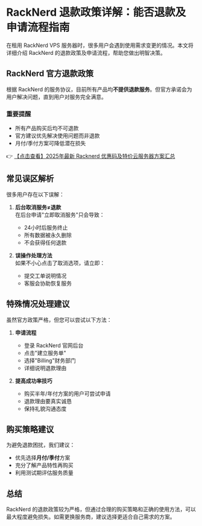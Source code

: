 # RackNerd 退款政策详解：能否退款及申请流程指南

在租用 RackNerd VPS 服务器时，很多用户会遇到使用需求变更的情况。本文将详细介绍 RackNerd 的退款政策及申请流程，帮助您做出明智决策。

## RackNerd 官方退款政策

根据 RackNerd 的服务协议，目前所有产品均**不提供退款服务**。但官方承诺会为用户解决问题，直到用户对服务完全满意。

### 重要提醒
- 所有产品购买后均不可退款
- 官方建议优先解决使用问题而非退款
- 月付/季付方案可降低潜在损失

👉 [【点击查看】2025年最新 Racknerd 优惠码及特价云服务器方案汇总](https://bit.ly/Rack_Nerd)

## 常见误区解析

很多用户存在以下误解：

1. **后台取消服务≠退款**  
   在后台申请"立即取消服务"只会导致：
   - 24小时后服务终止
   - 所有数据被永久删除
   - 不会获得任何退款

2. **误操作处理方法**  
   如果不小心点击了取消选项，请立即：
   - 提交工单说明情况
   - 客服会协助恢复服务

## 特殊情况处理建议

虽然官方政策严格，但您可以尝试以下方法：

1. **申请流程**  
   - 登录 RackNerd 官网后台
   - 点击"建立服务单"
   - 选择"Billing"财务部门
   - 详细说明退款理由

2. **提高成功率技巧**  
   - 购买半年/年付方案的用户可尝试申请
   - 退款理由要真实诚恳
   - 保持礼貌沟通态度

## 购买策略建议

为避免退款困扰，我们建议：

- 优先选择**月付/季付**方案
- 充分了解产品特性再购买
- 利用测试期评估服务质量

## 总结

RackNerd 的退款政策较为严格，但通过合理的购买策略和正确的使用方法，可以最大程度避免损失。如需更换服务商，建议选择更适合自己需求的方案。